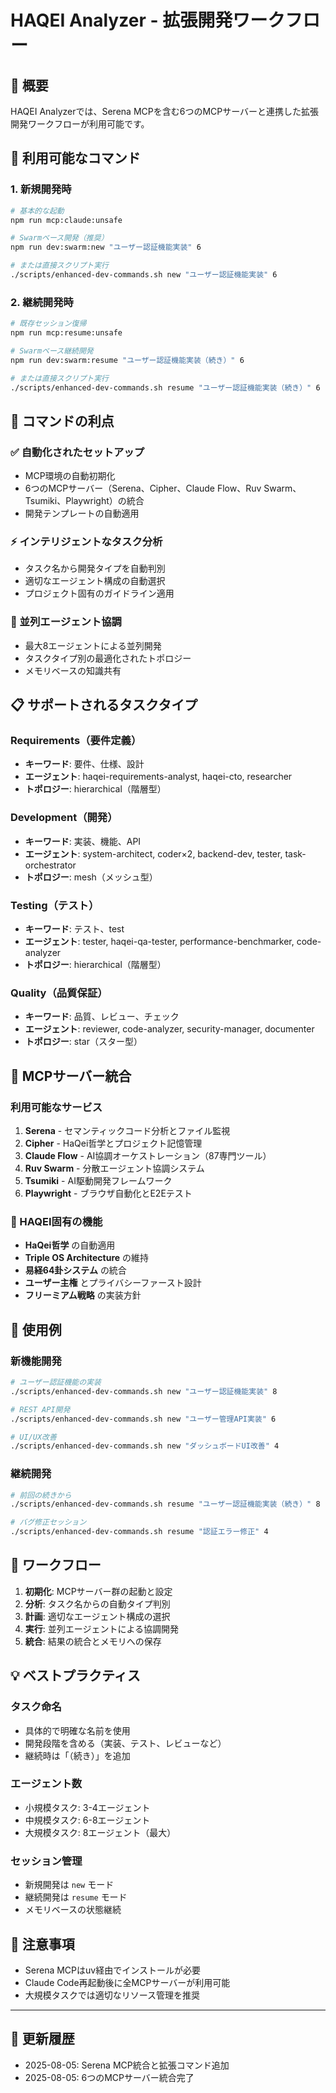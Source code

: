 # HAQEI Analyzer - 拡張開発ワークフロー

## 🎯 概要

HAQEI Analyzerでは、Serena MCPを含む6つのMCPサーバーと連携した拡張開発ワークフローが利用可能です。

## 🚀 利用可能なコマンド

### 1. 新規開発時

```bash
# 基本的な起動
npm run mcp:claude:unsafe

# Swarmベース開発（推奨）
npm run dev:swarm:new "ユーザー認証機能実装" 6

# または直接スクリプト実行
./scripts/enhanced-dev-commands.sh new "ユーザー認証機能実装" 6
```

### 2. 継続開発時

```bash
# 既存セッション復帰
npm run mcp:resume:unsafe

# Swarmベース継続開発
npm run dev:swarm:resume "ユーザー認証機能実装（続き）" 6

# または直接スクリプト実行
./scripts/enhanced-dev-commands.sh resume "ユーザー認証機能実装（続き）" 6
```

## 🎯 コマンドの利点

### ✅ 自動化されたセットアップ
- MCP環境の自動初期化
- 6つのMCPサーバー（Serena、Cipher、Claude Flow、Ruv Swarm、Tsumiki、Playwright）の統合
- 開発テンプレートの自動適用

### ⚡ インテリジェントなタスク分析
- タスク名から開発タイプを自動判別
- 適切なエージェント構成の自動選択
- プロジェクト固有のガイドライン適用

### 🤖 並列エージェント協調
- 最大8エージェントによる並列開発
- タスクタイプ別の最適化されたトポロジー
- メモリベースの知識共有

## 📋 サポートされるタスクタイプ

### Requirements（要件定義）
- **キーワード**: 要件、仕様、設計
- **エージェント**: haqei-requirements-analyst, haqei-cto, researcher
- **トポロジー**: hierarchical（階層型）

### Development（開発）
- **キーワード**: 実装、機能、API
- **エージェント**: system-architect, coder×2, backend-dev, tester, task-orchestrator
- **トポロジー**: mesh（メッシュ型）

### Testing（テスト）
- **キーワード**: テスト、test
- **エージェント**: tester, haqei-qa-tester, performance-benchmarker, code-analyzer
- **トポロジー**: hierarchical（階層型）

### Quality（品質保証）
- **キーワード**: 品質、レビュー、チェック
- **エージェント**: reviewer, code-analyzer, security-manager, documenter
- **トポロジー**: star（スター型）

## 🔧 MCPサーバー統合

### 利用可能なサービス

1. **Serena** - セマンティックコード分析とファイル監視
2. **Cipher** - HaQei哲学とプロジェクト記憶管理
3. **Claude Flow** - AI協調オーケストレーション（87専門ツール）
4. **Ruv Swarm** - 分散エージェント協調システム
5. **Tsumiki** - AI駆動開発フレームワーク
6. **Playwright** - ブラウザ自動化とE2Eテスト

### 🎨 HAQEI固有の機能

- **HaQei哲学** の自動適用
- **Triple OS Architecture** の維持
- **易経64卦システム** の統合
- **ユーザー主権** とプライバシーファースト設計
- **フリーミアム戦略** の実装方針

## 📖 使用例

### 新機能開発
```bash
# ユーザー認証機能の実装
./scripts/enhanced-dev-commands.sh new "ユーザー認証機能実装" 8

# REST API開発
./scripts/enhanced-dev-commands.sh new "ユーザー管理API実装" 6

# UI/UX改善
./scripts/enhanced-dev-commands.sh new "ダッシュボードUI改善" 4
```

### 継続開発
```bash
# 前回の続きから
./scripts/enhanced-dev-commands.sh resume "ユーザー認証機能実装（続き）" 8

# バグ修正セッション
./scripts/enhanced-dev-commands.sh resume "認証エラー修正" 4
```

## 🔄 ワークフロー

1. **初期化**: MCPサーバー群の起動と設定
2. **分析**: タスク名からの自動タイプ判別
3. **計画**: 適切なエージェント構成の選択
4. **実行**: 並列エージェントによる協調開発
5. **統合**: 結果の統合とメモリへの保存

## 💡 ベストプラクティス

### タスク命名
- 具体的で明確な名前を使用
- 開発段階を含める（実装、テスト、レビューなど）
- 継続時は「（続き）」を追加

### エージェント数
- 小規模タスク: 3-4エージェント
- 中規模タスク: 6-8エージェント
- 大規模タスク: 8エージェント（最大）

### セッション管理
- 新規開発は `new` モード
- 継続開発は `resume` モード
- メモリベースの状態継続

## 🚨 注意事項

- Serena MCPはuv経由でインストールが必要
- Claude Code再起動後に全MCPサーバーが利用可能
- 大規模タスクでは適切なリソース管理を推奨

---

## 📝 更新履歴

- 2025-08-05: Serena MCP統合と拡張コマンド追加
- 2025-08-05: 6つのMCPサーバー統合完了